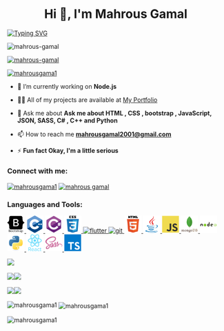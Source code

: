 <h1 align="center">Hi 👋, I'm Mahrous Gamal</h1>
<a href="https://git.io/typing-svg"><img src="https://readme-typing-svg.herokuapp.com?font=Fira+Code&pause=1000&width=435&lines=Front-End+Developer" alt="Typing SVG" /></a>

<p align="left"> <img src="https://komarev.com/ghpvc/?username=mahrous-gamal&label=Profile%20views&color=0e75b6&style=plastic" alt="mahrous-gamal" /> </p>

<p align="left"> <a href="https://github.com/ryo-ma/github-profile-trophy"><img src="https://github-profile-trophy.vercel.app/?username=mahrous-gamal" alt="mahrous-gamal" /></a> </p>

<p align="left"> <a href="https://twitter.com/mahrousgama1" target="blank"><img src="https://img.shields.io/twitter/follow/mahrousgama1?logo=twitter&style=for-the-badge" alt="mahrousgama1" /></a> </p>

- 🔭 I’m currently working on **Node.js**

- 👨‍💻 All of my projects are available at [My Portfolio](https://mahrousgama1.github.io/Portfolio/)

- 💬 Ask me about **Ask me about HTML , CSS , bootstrap , JavaScript, JSON, SASS, C# , C++ and Python**

- 📫 How to reach me **mahrousgamal2001@gmail.com**

- ⚡ **Fun fact Okay, I'm a little serious**

<h3 align="left">Connect with me:</h3>
<p align="left">
<a href="https://twitter.com/mahrousgama1" target="blank"><img align="center" src="https://raw.githubusercontent.com/rahuldkjain/github-profile-readme-generator/master/src/images/icons/Social/twitter.svg" alt="mahrousgama1" height="30" width="40" /></a>
<a href="https://www.linkedin.com/in/mahrous-gamal-044693218/" target="blank"><img align="center" src="https://raw.githubusercontent.com/rahuldkjain/github-profile-readme-generator/master/src/images/icons/Social/linked-in-alt.svg" alt="mahrous gamal" height="30" width="40" /></a>
</p>

<h3 align="left">Languages and Tools:</h3>
<p align="left"> <a href="https://getbootstrap.com" target="_blank" rel="noreferrer"> <img src="https://raw.githubusercontent.com/devicons/devicon/master/icons/bootstrap/bootstrap-plain-wordmark.svg" alt="bootstrap" width="40" height="40"/> </a> <a href="https://www.w3schools.com/cpp/" target="_blank" rel="noreferrer"> <img src="https://raw.githubusercontent.com/devicons/devicon/master/icons/cplusplus/cplusplus-original.svg" alt="cplusplus" width="40" height="40"/> </a> <a href="https://www.w3schools.com/cs/" target="_blank" rel="noreferrer"> <img src="https://raw.githubusercontent.com/devicons/devicon/master/icons/csharp/csharp-original.svg" alt="csharp" width="40" height="40"/> </a> <a href="https://www.w3schools.com/css/" target="_blank" rel="noreferrer"> <img src="https://raw.githubusercontent.com/devicons/devicon/master/icons/css3/css3-original-wordmark.svg" alt="css3" width="40" height="40"/> </a> <a href="https://flutter.dev" target="_blank" rel="noreferrer"> <img src="https://www.vectorlogo.zone/logos/flutterio/flutterio-icon.svg" alt="flutter" width="40" height="40"/> </a> <a href="https://git-scm.com/" target="_blank" rel="noreferrer"> <img src="https://www.vectorlogo.zone/logos/git-scm/git-scm-icon.svg" alt="git" width="40" height="40"/> </a> <a href="https://www.w3.org/html/" target="_blank" rel="noreferrer"> <img src="https://raw.githubusercontent.com/devicons/devicon/master/icons/html5/html5-original-wordmark.svg" alt="html5" width="40" height="40"/> </a> <a href="https://www.java.com" target="_blank" rel="noreferrer"> <img src="https://raw.githubusercontent.com/devicons/devicon/master/icons/java/java-original.svg" alt="java" width="40" height="40"/> </a> <a href="https://developer.mozilla.org/en-US/docs/Web/JavaScript" target="_blank" rel="noreferrer"> <img src="https://raw.githubusercontent.com/devicons/devicon/master/icons/javascript/javascript-original.svg" alt="javascript" width="40" height="40"/> </a> <a href="https://www.mongodb.com/" target="_blank" rel="noreferrer"> <img src="https://raw.githubusercontent.com/devicons/devicon/master/icons/mongodb/mongodb-original-wordmark.svg" alt="mongodb" width="40" height="40"/> </a> <a href="https://nodejs.org" target="_blank" rel="noreferrer"> <img src="https://raw.githubusercontent.com/devicons/devicon/master/icons/nodejs/nodejs-original-wordmark.svg" alt="nodejs" width="40" height="40"/> </a> <a href="https://www.python.org" target="_blank" rel="noreferrer"> <img src="https://raw.githubusercontent.com/devicons/devicon/master/icons/python/python-original.svg" alt="python" width="40" height="40"/> </a> <a href="https://reactjs.org/" target="_blank" rel="noreferrer"> <img src="https://raw.githubusercontent.com/devicons/devicon/master/icons/react/react-original-wordmark.svg" alt="react" width="40" height="40"/> </a> <a href="https://sass-lang.com" target="_blank" rel="noreferrer"> <img src="https://raw.githubusercontent.com/devicons/devicon/master/icons/sass/sass-original.svg" alt="sass" width="40" height="40"/> </a> <a href="https://www.typescriptlang.org/" target="_blank" rel="noreferrer"> <img src="https://raw.githubusercontent.com/devicons/devicon/master/icons/typescript/typescript-original.svg" alt="typescript" width="40" height="40"/> </a> </p>




![](http://github-profile-summary-cards.vercel.app/api/cards/profile-details?username=mahrousgama1&theme=2077)

![](http://github-profile-summary-cards.vercel.app/api/cards/repos-per-language?username=mahrousgama1&theme=2077)![](http://github-profile-summary-cards.vercel.app/api/cards/most-commit-language?username=mahrousgama1&theme=2077)

![](http://github-profile-summary-cards.vercel.app/api/cards/stats?username=mahrousgama1&theme=2077)![](http://github-profile-summary-cards.vercel.app/api/cards/productive-time?username=mahrousgama1&theme=2077&utcOffset=8)


<p><img align="left" src="https://github-readme-stats.vercel.app/api/top-langs?username=mahrousgama1&show_icons=true&theme=tokyonight&locale=en&layout=compact" alt="mahrousgama1" /></p>

<p>&nbsp;<img align="center" src="https://github-readme-stats.vercel.app/api?username=mahrousgama1&show_icons=true&theme=tokyonight&locale=en" alt="mahrousgama1" /></p>

<p><img align="center" src="https://github-readme-streak-stats.herokuapp.com/?user=mahrousgama1&theme=dark" alt="mahrousgama1" /></p>

